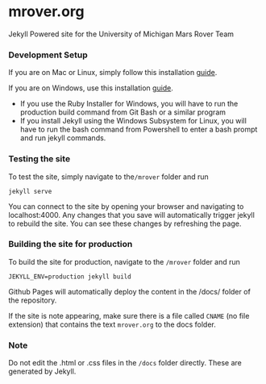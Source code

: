 # mrover.org
Jekyll Powered site for the University of Michigan Mars Rover Team

### Development Setup

If you are on Mac or Linux, simply follow this installation [guide](https://jekyllrb.com/docs/installation/).

If you are on Windows, use this installation [guide](https://jekyllrb.com/docs/windows/).  
- If you use the Ruby Installer for Windows, you will have to run the production build command from Git Bash or a similar program
- If you install Jekyll using the Windows Subsystem for Linux, you will have to run the bash command from Powershell to enter a bash prompt and run jekyll commands.

### Testing the site

To test the site, simply navigate to the`/mrover` folder and run

    jekyll serve

You can connect to the site by opening your browser and navigating to localhost:4000. Any changes that you save will automatically trigger jekyll to rebuild the site. You can see these changes by refreshing the page.

### Building the site for production
To build the site for production, navigate to the `/mrover` folder and run

    JEKYLL_ENV=production jekyll build
    
Github Pages will automatically deploy the content in the /docs/ folder of the repository.

If the site is note appearing, make sure there is a file called `CNAME` (no file extension) that contains the text `mrover.org` to the docs folder.

### Note
Do not edit the .html or .css files in the `/docs` folder directly. These are generated by Jekyll.
